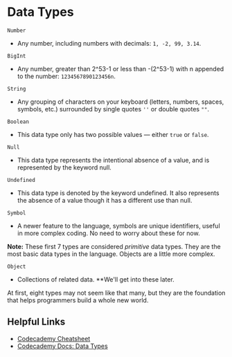 # Data Types

`Number`

- Any number, including numbers with decimals: `1, -2, 99, 3.14`.

`BigInt`

- Any number, greater than 2^53-1 or less than -(2^53-1) with n appended to the number: `1234567890123456n`.

`String`

- Any grouping of characters on your keyboard (letters, numbers, spaces, symbols, etc.) surrounded by single quotes `''` or double quotes `""`.

`Boolean`

- This data type only has two possible values — either `true` or `false`.

`Null`

- This data type represents the intentional absence of a value, and is represented by the keyword null.

`Undefined`

- This data type is denoted by the keyword undefined. It also represents the absence of a value though it has a different use than null.

`Symbol`

- A newer feature to the language, symbols are unique identifiers, useful in more complex coding. No need to worry about these for now.

**Note:** These first 7 types are considered *primitive* data types. They are the most basic data types in the language. Objects are a little more complex.

`Object`

- Collections of related data. **We'll get into these later.

At first, eight types may not seem like that many, but they are the foundation that helps programmers build a whole new world.

## Helpful Links

- [Codecademy Cheatsheet](https://www.codecademy.com/learn/introduction-to-javascript/modules/learn-javascript-introduction/cheatsheet)
- [Codecademy Docs: Data Types](https://www.codecademy.com/resources/docs/javascript/data-types?page_ref=catalog)
